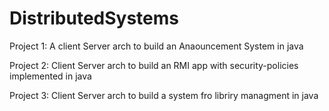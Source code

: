 # DistributedSystems
Project 1:
  A client Server arch to build an Anaouncement System in java
  
Project 2: 
  Client Server arch to build an RMI app with security-policies implemented in java
  
Project 3:
  Client Server arch to build a system fro libriry managment in java
